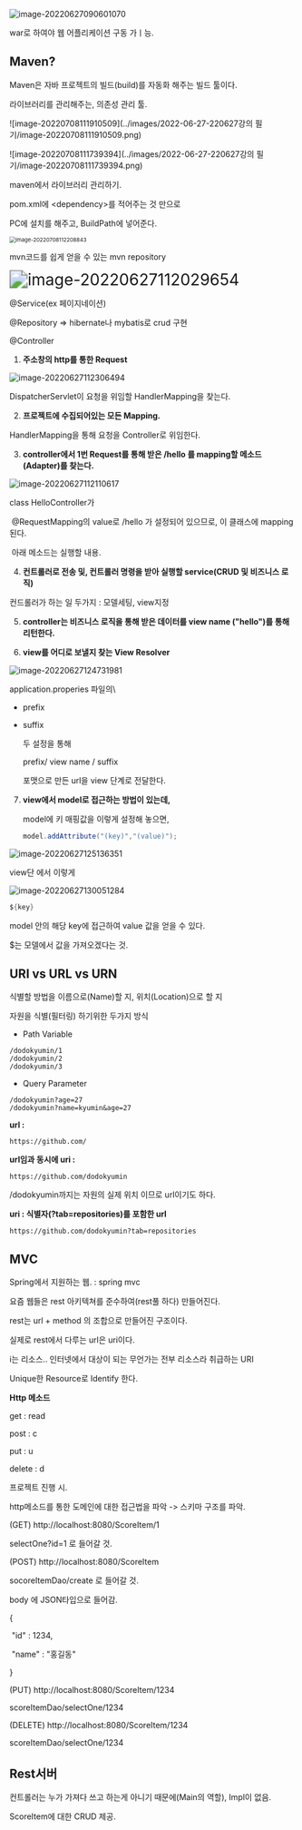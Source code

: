 ![image-20220627090601070](../images/Untitled/image-20220627090601070.png)

war로 하여야 웹 어플리케이션 구동 가ㅣ능.



## Maven?

Maven은 자바 프로젝트의 빌드(build)를 자동화 해주는 빌드 툴이다.

라이브러리를 관리해주는, 의존성 관리 툴.

![image-20220708111910509](../images/2022-06-27-220627강의 필기/image-20220708111910509.png)

![image-20220708111739394](../images/2022-06-27-220627강의 필기/image-20220708111739394.png)

maven에서 라이브러리 관리하기.

pom.xml에 \<dependency>를 적어주는 것 만으로

PC에 설치를 해주고, BuildPath에 넣어준다.

<img src="../images/2022-06-27-220627강의 필기/image-20220708112208843.png" alt="image-20220708112208843" style="zoom: 67%;" />

mvn코드를 쉽게 얻을 수 있는 mvn repository



<img src="../images/Untitled/image-20220627112029654.png" alt="image-20220627112029654" style="zoom: 200%;" />

@Service(ex 페이지네이션)

@Repository => hibernate나 mybatis로 crud 구현

@Controller

1. **주소창의 http를 통한 Request**

![image-20220627112306494](../images/Untitled/image-20220627112306494.png)

DispatcherServlet이 요청을 위임할 HandlerMapping을 찾는다.

2. **프로젝트에 수집되어있는 모든 Mapping.**

HandlerMapping을 통해 요청을 Controller로 위임한다.

3. **controller에서 1번 Request를 통해 받은 /hello 를 mapping할 메소드(Adapter)를 찾는다.**

![image-20220627112110617](../images/Untitled/image-20220627112110617.png)

class HelloController가 

​	@RequestMapping의 value로 /hello 가 설정되어 있으므로, 이 클래스에 mapping 된다.

​	아래 메소드는 실행할 내용.



4. **컨트롤러로 전송 및, 컨트롤러 명령을 받아 실행할 service(CRUD 및 비즈니스 로직)**

컨드롤러가 하는 일 두가지 : 모델세팅, view지정

5. **controller는 비즈니스 로직을 통해 받은 데이터를 view name ("hello")를 통해 리턴한다.**

6. **view를 어디로 보낼지 찾는  View Resolver**

![image-20220627124731981](../images/Untitled/image-20220627124731981.png)

application.properies 파일의\

- prefix

- suffix

  두 설정을 통해

  prefix/	 view name	/ suffix

  포맷으로 만든 url을 view 단계로 전달한다.

7. **view에서 model로 접근하는 방법이 있는데,**

   model에 키 매핑값을 이렇게 설정해 놓으면,

   ```java
   model.addAttribute("(key)","(value)");
   ```

![image-20220627125136351](../images/Untitled/image-20220627125136351.png)

view단 에서 이렇게

![image-20220627130051284](../images/Untitled/image-20220627130051284.png)

```java
${key}
```

model 안의 해당 key에 접근하여 value 값을 얻을 수 있다.

$는 모델에서 값을 가져오겠다는 것.









## URI vs URL vs URN

식별할 방법을 이름으로(Name)할 지, 위치(Location)으로 할 지

자원을 식별(필터링) 하기위한 두가지 방식

- Path Variable

```
/dodokyumin/1
/dodokyumin/2
/dodokyumin/3
```



- Query Parameter

```
/dodokyumin?age=27
/dodokyumin?name=kyumin&age=27
```





**url :**

```
https://github.com/
```



**url임과 동시에 uri :** 

```
https://github.com/dodokyumin
```

/dodokyumin까지는 자원의 실제 위치 이므로 url이기도 하다.



**uri : 식별자(?tab=repositories)를 포함한 url**

```
https://github.com/dodokyumin?tab=repositories
```



## MVC

Spring에서 지원하는 웹. : spring mvc



요즘 웹들은 rest 아키텍쳐를 준수하여(rest풀 하다) 만들어진다.



rest는	url + method	의 조합으로 만들어진 구조이다. 

실제로 rest에서 다루는 url은 uri이다.

i는 리소스.. 인터넷에서 대상이 되는 무언가는 전부 리소스라 취급하는 URI

Unique한 Resource로 Identify 한다.



**Http 메소드**

get : read

post : c

put : u

delete : d



프로젝트 진행 시.

http메소드를 통한 도메인에 대한 접근법을 파악 -> 스키마 구조를 파악.



(GET) http://localhost:8080/ScoreItem/1

selectOne?id=1 로 들어갈 것.

(POST) http://localhost:8080/ScoreItem

socoreItemDao/create 로 들어갈 것.

body 에 JSON타입으로 들어감.

{

​	"id" : 1234,

​	"name" : "홍길동"

}

(PUT) http://localhost:8080/ScoreItem/1234

scoreItemDao/selectOne/1234



(DELETE) http://localhost:8080/ScoreItem/1234

scoreItemDao/selectOne/1234



## Rest서버











컨트롤러는 누가 가져다 쓰고 하는게 아니기 때문에(Main의 역할), Impl이 없음.

ScoreItem에 대한 CRUD 제공.